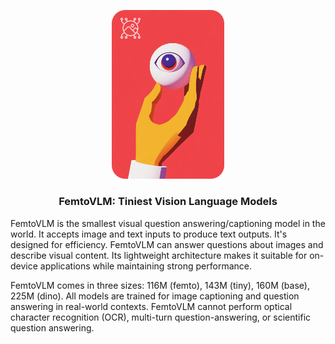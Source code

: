 <p align="center">
  <img src="https://github.com/mkturkcan/femtovlm/blob/main/assets/logo.png?raw=true"  width="180" />
</p>

<h3 align="center">
  <p>FemtoVLM: Tiniest Vision Language Models</p>
</h3>


FemtoVLM is the smallest visual question answering/captioning model in the world. It accepts image and text inputs to produce text outputs. It's designed for efficiency. FemtoVLM can answer questions about images and describe visual content. Its lightweight architecture makes it suitable for on-device applications while maintaining strong performance.

FemtoVLM comes in three sizes: 116M (femto), 143M (tiny), 160M (base), 225M (dino). All models are trained for image captioning and question answering in real-world contexts. FemtoVLM cannot perform optical character recognition (OCR), multi-turn question-answering, or scientific question answering.
